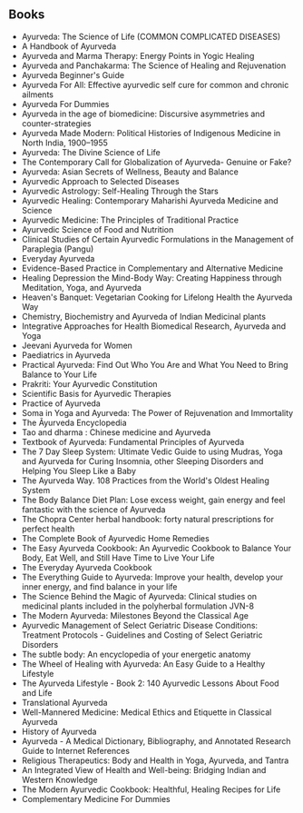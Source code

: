 </br>





<h2 id= "Books">Books </h2>




<ul>
                <li><a target="_blank" href="https://github.com/manjunath5496/Ayurveda-Books/blob/master/ved(1).pdf" style="text-decoration:none;">Ayurveda: The Science of Life  (COMMON COMPLICATED DISEASES)</a></li>
                <li><a target="_blank" href="https://github.com/manjunath5496/Ayurveda-Books/blob/master/ved(2).pdf" style="text-decoration:none;">A Handbook of Ayurveda</a></li>
                <li><a target="_blank" href="https://github.com/manjunath5496/Ayurveda-Books/blob/master/ved(3).pdf" style="text-decoration:none;">Ayurveda and Marma Therapy: Energy Points in Yogic Healing</a></li>
                <li><a target="_blank" href="https://github.com/manjunath5496/Ayurveda-Books/blob/master/ved(4).pdf" style="text-decoration:none;">Ayurveda and Panchakarma: The Science of Healing and Rejuvenation</a></li>
                <li><a target="_blank" href="https://github.com/manjunath5496/Ayurveda-Books/blob/master/ved(5).pdf" style="text-decoration:none;">Ayurveda Beginner's Guide</a></li>
                <li><a target="_blank" href="https://github.com/manjunath5496/Ayurveda-Books/blob/master/ved(6).pdf" style="text-decoration:none;">Ayurveda For All: Effective ayurvedic self cure for common and chronic ailments</a></li>
                <li><a target="_blank" href="https://github.com/manjunath5496/Ayurveda-Books/blob/master/ved(7).pdf" style="text-decoration:none;">Ayurveda For Dummies</a></li>
                <li><a target="_blank" href="https://github.com/manjunath5496/Ayurveda-Books/blob/master/ved(8).pdf" style="text-decoration:none;">Ayurveda in the age of biomedicine: Discursive asymmetries and counter-strategies</a></li>
                <li><a target="_blank" href="https://github.com/manjunath5496/Ayurveda-Books/blob/master/ved(9).pdf" style="text-decoration:none;">Ayurveda Made Modern: Political Histories of Indigenous Medicine in North India, 1900–1955</a></li>
                <li><a target="_blank" href="https://github.com/manjunath5496/Ayurveda-Books/blob/master/ved(10).pdf" style="text-decoration:none;">Ayurveda: The Divine Science of Life</a></li>
	  <li><a target="_blank" href="https://github.com/manjunath5496/Ayurveda-Books/blob/master/ved(11).pdf" style="text-decoration:none;"> The Contemporary Call for Globalization of Ayurveda- Genuine or Fake? </a></li>
                <li><a target="_blank" href="https://github.com/manjunath5496/Ayurveda-Books/blob/master/ved(12).pdf" style="text-decoration:none;">Ayurveda: Asian Secrets of Wellness, Beauty and Balance</a></li>
                <li><a target="_blank" href="https://github.com/manjunath5496/Ayurveda-Books/blob/master/ved(13).rar" style="text-decoration:none;">Ayurvedic Approach to Selected Diseases</a></li>
                <li><a target="_blank" href="https://github.com/manjunath5496/Ayurveda-Books/blob/master/ved(14).pdf" style="text-decoration:none;">Ayurvedic Astrology: Self-Healing Through the Stars</a></li>
                <li><a target="_blank" href="https://github.com/manjunath5496/Ayurveda-Books/blob/master/ved(15).pdf" style="text-decoration:none;">Ayurvedic Healing: Contemporary Maharishi Ayurveda Medicine and Science</a></li>
                <li><a target="_blank" href="https://github.com/manjunath5496/Ayurveda-Books/blob/master/ved(16).pdf" style="text-decoration:none;">Ayurvedic Medicine: The Principles of Traditional Practice</a></li>
                <li><a target="_blank" href="https://github.com/manjunath5496/Ayurveda-Books/blob/master/ved(17).pdf" style="text-decoration:none;">Ayurvedic Science of Food and Nutrition</a></li>
                <li><a target="_blank" href="https://github.com/manjunath5496/Ayurveda-Books/blob/master/ved(18).pdf" style="text-decoration:none;">Clinical Studies of Certain Ayurvedic Formulations in the Management of Paraplegia (Pangu)</a></li>
                <li><a target="_blank" href="https://github.com/manjunath5496/Ayurveda-Books/blob/master/ved(19).pdf" style="text-decoration:none;">Everyday Ayurveda</a></li>
                <li><a target="_blank" href="https://github.com/manjunath5496/Ayurveda-Books/blob/master/ved(20).pdf" style="text-decoration:none;">Evidence-Based Practice in Complementary and Alternative Medicine</a></li>	
	
 <li><a target="_blank" href="https://github.com/manjunath5496/Ayurveda-Books/blob/master/ved(21).pdf" style="text-decoration:none;">Healing Depression the Mind-Body Way: Creating Happiness through Meditation, Yoga, and Ayurveda</a></li>
	
<li><a target="_blank" href="https://github.com/manjunath5496/Ayurveda-Books/blob/master/ved(22).pdf" style="text-decoration:none;">Heaven's Banquet: Vegetarian Cooking for Lifelong Health the Ayurveda Way</a></li>
  <li><a target="_blank" href="https://github.com/manjunath5496/Ayurveda-Books/blob/master/ved(23).pdf" style="text-decoration:none;">Chemistry, Biochemistry and Ayurveda of Indian Medicinal plants</a></li>
 <li><a target="_blank" href="https://github.com/manjunath5496/Ayurveda-Books/blob/master/ved(24).pdf" style="text-decoration:none;">Integrative Approaches for Health Biomedical Research, Ayurveda and Yoga</a></li>	
	
 <li><a target="_blank" href="https://github.com/manjunath5496/Ayurveda-Books/blob/master/ved(25).pdf" style="text-decoration:none;">Jeevani Ayurveda for Women</a></li>
	
	
 <li><a target="_blank" href="https://github.com/manjunath5496/Ayurveda-Books/blob/master/ved(26).pdf" style="text-decoration:none;">Paediatrics in Ayurveda </a></li>
	
<li><a target="_blank" href="https://github.com/manjunath5496/Ayurveda-Books/blob/master/ved(27).pdf" style="text-decoration:none;">Practical Ayurveda: Find Out Who You Are and What You Need to Bring Balance to Your Life</a></li>
  <li><a target="_blank" href="https://github.com/manjunath5496/Ayurveda-Books/blob/master/ved(28).pdf" style="text-decoration:none;">Prakriti: Your Ayurvedic Constitution</a></li>
 <li><a target="_blank" href="https://github.com/manjunath5496/Ayurveda-Books/blob/master/ved(29).pdf" style="text-decoration:none;">Scientific Basis for Ayurvedic Therapies</a></li>	
	
 <li><a target="_blank" href="https://github.com/manjunath5496/Ayurveda-Books/blob/master/ved(30).pdf" style="text-decoration:none;">Practice of Ayurveda</a></li>
	
 <li><a target="_blank" href="https://github.com/manjunath5496/Ayurveda-Books/blob/master/ved(31).pdf" style="text-decoration:none;">Soma in Yoga and Ayurveda: The Power of Rejuvenation and Immortality</a></li>
	
<li><a target="_blank" href="https://github.com/manjunath5496/Ayurveda-Books/blob/master/ved(32).rar" style="text-decoration:none;">The Ãyurveda Encyclopedia </a></li>
	
<li><a target="_blank" href="https://github.com/manjunath5496/Ayurveda-Books/blob/master/ved(33).pdf" style="text-decoration:none;">Tao and dharma : Chinese medicine and Ayurveda</a></li>
  <li><a target="_blank" href="https://github.com/manjunath5496/Ayurveda-Books/blob/master/ved(34).pdf" style="text-decoration:none;">Textbook of Ayurveda: Fundamental Principles of Ayurveda</a></li>
 <li><a target="_blank" href="https://github.com/manjunath5496/Ayurveda-Books/blob/master/ved(35).pdf" style="text-decoration:none;">The 7 Day Sleep System: Ultimate Vedic Guide to using Mudras, Yoga and Ayurveda for Curing Insomnia, other Sleeping Disorders and Helping
You Sleep Like a Baby</a></li>	
	
 <li><a target="_blank" href="https://github.com/manjunath5496/Ayurveda-Books/blob/master/ved(36).rar" style="text-decoration:none;">The Ayurveda Way. 108 Practices from the World's Oldest Healing System</a></li>
	
 <li><a target="_blank" href="https://github.com/manjunath5496/Ayurveda-Books/blob/master/ved(37).pdf" style="text-decoration:none;">The Body Balance Diet Plan: Lose excess weight, gain energy and feel fantastic with the science of Ayurveda</a></li>
	
<li><a target="_blank" href="https://github.com/manjunath5496/Ayurveda-Books/blob/master/ved(38).pdf" style="text-decoration:none;">The Chopra Center herbal handbook: forty natural prescriptions for perfect health </a></li>
	
<li><a target="_blank" href="https://github.com/manjunath5496/Ayurveda-Books/blob/master/ved(39).pdf" style="text-decoration:none;">The Complete Book of Ayurvedic Home Remedies</a></li>
  <li><a target="_blank" href="https://github.com/manjunath5496/Ayurveda-Books/blob/master/ved(40).pdf" style="text-decoration:none;">The Easy Ayurveda Cookbook: An Ayurvedic Cookbook to Balance Your Body, Eat Well, and Still Have Time to Live Your Life</a></li>
 <li><a target="_blank" href="https://github.com/manjunath5496/Ayurveda-Books/blob/master/ved(41).pdf" style="text-decoration:none;">The Everyday Ayurveda Cookbook</a></li>	
	
 <li><a target="_blank" href="https://github.com/manjunath5496/Ayurveda-Books/blob/master/ved(42).pdf" style="text-decoration:none;">The Everything Guide to Ayurveda: Improve your health, develop your inner energy, and find balance in your life</a></li>
	
 <li><a target="_blank" href="https://github.com/manjunath5496/Ayurveda-Books/blob/master/ved(43).pdf" style="text-decoration:none;">The Science Behind the Magic of Ayurveda: Clinical studies on medicinal plants included in the polyherbal formulation JVN-8</a></li>
	

  <li><a target="_blank" href="https://github.com/manjunath5496/Ayurveda-Books/blob/master/ved(44).pdf" style="text-decoration:none;">The Modern Ayurveda: Milestones Beyond the Classical Age</a></li>
 <li><a target="_blank" href="https://github.com/manjunath5496/Ayurveda-Books/blob/master/ved(45).pdf" style="text-decoration:none;">Ayurvedic Management of Select Geriatric Disease Conditions: Treatment Protocols - Guidelines and Costing of Select Geriatric Disorders</a></li>	
	
 <li><a target="_blank" href="https://github.com/manjunath5496/Ayurveda-Books/blob/master/ved(46).pdf" style="text-decoration:none;">The subtle body: An encyclopedia of your energetic anatomy</a></li>
	
 <li><a target="_blank" href="https://github.com/manjunath5496/Ayurveda-Books/blob/master/ved(47).pdf" style="text-decoration:none;">The Wheel of Healing with Ayurveda: An Easy Guide to a Healthy Lifestyle</a></li>
	

  <li><a target="_blank" href="https://github.com/manjunath5496/Ayurveda-Books/blob/master/ved(48).pdf" style="text-decoration:none;">The Ayurveda Lifestyle - Book 2: 140 Ayurvedic Lessons About Food and Life</a></li>
 <li><a target="_blank" href="https://github.com/manjunath5496/Ayurveda-Books/blob/master/ved(49).pdf" style="text-decoration:none;">Translational Ayurveda</a></li>	
	
 <li><a target="_blank" href="https://github.com/manjunath5496/Ayurveda-Books/blob/master/ved(50).pdf" style="text-decoration:none;">Well-Mannered Medicine: Medical Ethics and Etiquette in Classical Ayurveda</a></li>
	
 <li><a target="_blank" href="https://github.com/manjunath5496/Ayurveda-Books/blob/master/ved(51).pdf" style="text-decoration:none;">History of Ayurveda</a></li>
	
	
 <li><a target="_blank" href="https://github.com/manjunath5496/Ayurveda-Books/blob/master/ved(52).pdf" style="text-decoration:none;">Ayurveda - A Medical Dictionary, Bibliography, and Annotated Research Guide to Internet References</a></li>
	
 <li><a target="_blank" href="https://github.com/manjunath5496/Ayurveda-Books/blob/master/ved(53).pdf" style="text-decoration:none;">Religious Therapeutics: Body and Health in Yoga, Ayurveda, and Tantra</a></li>

 <li><a target="_blank" href="https://github.com/manjunath5496/Ayurveda-Books/blob/master/ved(54).pdf" style="text-decoration:none;">An Integrated View of Health and Well-being: Bridging Indian and Western Knowledge</a></li>


	
 <li><a target="_blank" href="https://github.com/manjunath5496/Ayurveda-Books/blob/master/ved(55).pdf" style="text-decoration:none;">The Modern Ayurvedic Cookbook: Healthful, Healing Recipes for Life</a></li>
	
	
 <li><a target="_blank" href="https://github.com/manjunath5496/Ayurveda-Books/blob/master/ved(56).pdf" style="text-decoration:none;">Complementary Medicine For Dummies</a></li>
	

	
</ul>
